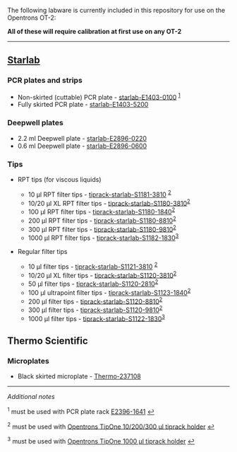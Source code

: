 The following labware is currently included in this repository for use on the Opentrons OT-2:

**All of these will require calibration at first use on any OT-2**

***

## [Starlab](https://github.com/NewcastleUni-NetworkEcologyGroup/Opentrons/blob/master/Labware/Create_labware_Starlab.py)
### PCR plates and strips
* Non-skirted (cuttable) PCR plate - [starlab-E1403-0100](https://www.starlabgroup.com/GB-en/consumables/pcr-consumables_WebPSub-155858/96-well-pcr-plate-non-skirted-cuttable-natural_SLE1403-0100.html) <sup name="a1">[1](#f1)</sup>
* Fully skirted PCR plate - [starlab-E1403-5200](https://www.starlabgroup.com/GB-en/consumables/pcr-consumables_WebPSub-155858/96-well-pcr-plate-skirted-low-profile_SLE1403-5200.html)

### Deepwell plates
* 2.2 ml Deepwell plate - [starlab-E2896-0220](https://www.starlabgroup.com/GB-en/consumables/plates_WebPSub-155857/22-ml-96-deepwell-plate-square-wells-with-v-shaped-bottoms-deepwell-plates_SLE2896-0220.html?query=E2896-0220)
* 0.6 ml Deepwell plate - [starlab-E2896-0600](https://www.starlabgroup.com/GB-en/consumables/plates_WebPSub-155857/06-ml-96-deepwell-plate-round-wells-with-conical-bottoms_SLE2896-0600.html)

### Tips
* RPT tips (for viscous liquids)
	+ 10 µl RPT filter tips - [tiprack-starlab-S1181-3810](https://www.starlabgroup.com/GB-en/pipette-tips/tipone-pipette-tip-system_WebPSub-155869/10-l-rpt-graduated-filter-tip-sterile-racked_SLS1181-3810.html) <sup name="a2">[2](#f2)</sup>
	+ 10/20 µl XL RPT filter tips - [tiprack-starlab-S1180-3810](https://www.starlabgroup.com/GB-en/pipette-tips/tipone-pipette-tip-system_WebPSub-155869/10-20-l-rpt-xl-graduated-filter-tip-sterile-racked_SLS1180-3810.html)<sup name="a2">[2](#f2)</sup>
	+ 100 µl RPT filter tips - [tiprack-starlab-S1180-1840](https://www.starlabgroup.com/GB-en/pipette-tips/tipone-pipette-tip-system_WebPSub-155869/100-l-rpt-bevelled-filter-tip-sterile_SLS1180-1840.html)<sup name="a2">[2](#f2)</sup>
	+ 200 µl RPT filter tips - [tiprack-starlab-S1180-8810](https://www.starlabgroup.com/GB-en/pipette-tips/tipone-pipette-tip-system_WebPSub-155869/200-l-rpt-graduated-filter-tip-sterile-racked_SLS1180-8810.html)<sup name="a2">[2](#f2)</sup>
	+ 300 µl RPT filter tips - [tiprack-starlab-S1180-9810](https://www.starlabgroup.com/GB-en/pipette-tips/tipone-pipette-tip-system_WebPSub-155869/300-l-rpt-graduated-filter-tip-sterile-racked_SLS1180-9810.html)<sup name="a2">[2](#f2)</sup>
	+ 1000 µl RPT filter tips - [tiprack-starlab-S1182-1830](https://www.starlabgroup.com/GB-en/pipette-tips/tipone-pipette-tip-system_WebPSub-155869/1000-l-rpt-xl-graduated-filter-tip-sterile-racked_SLS1182-1830.html)<sup name="a3">[3](#f3)</sup>

* Regular filter tips
	+ 10 µl filter tips - [tiprack-starlab-S1121-3810](https://www.starlabgroup.com/GB-en/pipette-tips/tipone-pipette-tip-system_WebPSub-155869/10-l-graduated-filter-tip-sterile-racked_SLS1121-3810.html) <sup name="a2">[2](#f2)</sup>
	+ 10/20 µl XL filter tips - [tiprack-starlab-S1120-3810](https://www.starlabgroup.com/GB-en/pipette-tips/tipone-pipette-tip-system_WebPSub-155869/10-20-l-xl-graduated-filter-tip-sterile-racked_SLS1120-3810.html)<sup name="a2">[2](#f2)</sup>
	+ 50 µl filter tips - [tiprack-starlab-S1120-2810](https://www.starlabgroup.com/GB-en/pipette-tips/tipone-pipette-tip-system_WebPSub-155869/50-l-bevelled-filter-tip-sterile-racked_SLS1120-2810.html)<sup name="a2">[2](#f2)</sup>
	+ 100 µl ultrapoint filter tips - [tiprack-starlab-S1123-1840](https://www.starlabgroup.com/GB-en/pipette-tips/tipone-pipette-tip-system_WebPSub-155869/100-l-ultrapoint-graduated-filter-tip-sterile-racked_SLS1123-1840.html)<sup name="a2">[2](#f2)</sup>
	+ 200 µl filter tips - [tiprack-starlab-S1120-8810](https://www.starlabgroup.com/GB-en/pipette-tips/tipone-pipette-tip-system_WebPSub-155869/200-l-graduated-filter-tip-sterile-racked_SLS1120-8810.html)<sup name="a2">[2](#f2)</sup>
	+ 300 µl filter tips - [tiprack-starlab-S1120-9810](https://www.starlabgroup.com/GB-en/pipette-tips/tipone-pipette-tip-system_WebPSub-155869/300-l-graduated-filter-tip-sterile-racked_SLS1120-9810.html)<sup name="a2">[2](#f2)</sup>
	+ 1000 µl filter tips - [tiprack-starlab-S1122-1830](https://www.starlabgroup.com/GB-en/pipette-tips/tipone-pipette-tip-system_WebPSub-155869/1000-l-xl-graduated-filter-tip-sterile-racked_SLS1122-1830.html)<sup name="a3">[3](#f3)</sup>

## Thermo Scientific
### Microplates
* Black skirted microplate - [Thermo-237108](https://www.fishersci.co.uk/shop/products/nunc-f96-microwell-black-white-polystyrene-plate/10307451?searchHijack=true&searchTerm=10307451&searchType=RAPID&matchedCatNo=10307451)


***
*Additional notes*

<sup name="f1">1</sup> must be used with PCR plate rack [E2396-1641](https://www.starlabgroup.com/GB-en/sample-storage/pcr-sample-racks_WebPSub-177838/pcr-workstation_PF-SL-155400.html) [↩](#a1)

<sup name="f2">2</sup> must be used with [Opentrons TipOne 10/200/300 µl tiprack holder](https://github.com/Opentrons/otone_hardware/blob/master/models/TipOne%2010:200:300%20uL%20Tip%20Rack%20Adaptor.STL) [↩](#a2)

<sup name="f3">3</sup> must be used with [Opentrons TipOne 1000 µl tiprack holder](https://github.com/Opentrons/otone_hardware/blob/master/models/TipOne%201000uL%20Tip%20Rack%20Adaptor.STL) [↩](#a3)
